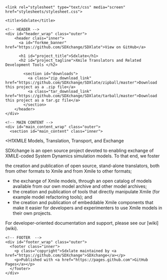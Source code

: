 ---
---

<html>

  <head>
    <meta charset='utf-8'>
    <meta http-equiv="X-UA-Compatible" content="chrome=1">
    <meta name="description" content="Sdxlate : Xmile Translators and Related Development Tools ">

    <link rel="stylesheet" type="text/css" media="screen" href="stylesheets/stylesheet.css">

    <title>Sdxlate</title>
  </head>

  <body>


    <!-- HEADER -->
    <div id="header_wrap" class="outer">
        <header class="inner">
          <a id="forkme_banner" href="https://github.com/SDXchange/SDXlate">View on GitHub</a>

          <h1 id="project_title">Sdxlate</h1>
          <h2 id="project_tagline">Xmile Translators and Related Development Tools </h2>

            <section id="downloads">
              <a class="zip_download_link" href="https://github.com/SDXchange/SDXlate/zipball/master">Download this project as a .zip file</a>
              <a class="tar_download_link" href="https://github.com/SDXchange/SDXlate/tarball/master">Download this project as a tar.gz file</a>
            </section>
        </header>
    </div>

    <!-- MAIN CONTENT -->
    <div id="main_content_wrap" class="outer">
      <section id="main_content" class="inner">

<H1XMILE Models, Translation, Transport, and Exchange</H1>

<p>SDXchange is an open source project devoted to enabling exchange of XMILE-coded System Dynamics simulation models. To that end, we foster

<p>the creation and publication of open source, stand-alone translators, both from other formats to Xmile and from Xmile to other formats;

<UL>
<LI>the exchange of Xmile models, through an open catalog of models available from our own model archive and other model archives;</LI>

<LI>the creation and publication of tools that directly manipulate Xmile (for example model refactoring tools); and</LI>

<LI>the creation and publication of embeddable Xmile components that make it easier for developers and experimenters to use Xmile models in their own projects.</LI>

</UL>
For developer-oriented documentation and support, please see our [wiki](wiki).
      </section>
    </div>

    <!-- FOOTER  -->
    <div id="footer_wrap" class="outer">
      <footer class="inner">
        <p class="copyright">Sdxlate maintained by <a href="https://github.com/SDXchange">SDXchange</a></p>
        <p>Published with <a href="https://pages.github.com">GitHub Pages</a></p>
      </footer>
    </div>
</body>
</html>